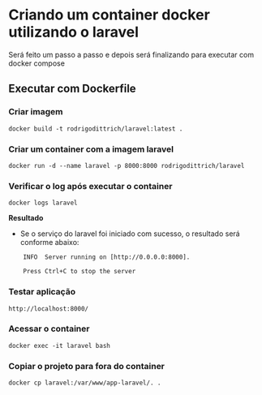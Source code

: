 # Criando um container docker utilizando o laravel

Será feito um passo a passo e depois será finalizando para executar com docker compose

## Executar com Dockerfile

### Criar imagem
```
docker build -t rodrigodittrich/laravel:latest .
```

### Criar um container com a imagem laravel
```
docker run -d --name laravel -p 8000:8000 rodrigodittrich/laravel
```

### Verificar o log após executar o container
```
docker logs laravel
```
**Resultado**  
* Se o serviço do laravel foi iniciado com sucesso, o resultado será conforme abaixo:
```
    INFO  Server running on [http://0.0.0.0:8000].  

    Press Ctrl+C to stop the server
```

### Testar aplicação
```
http://localhost:8000/
```

### Acessar o container
```
docker exec -it laravel bash
```

### Copiar o projeto para fora do container
```
docker cp laravel:/var/www/app-laravel/. .
```